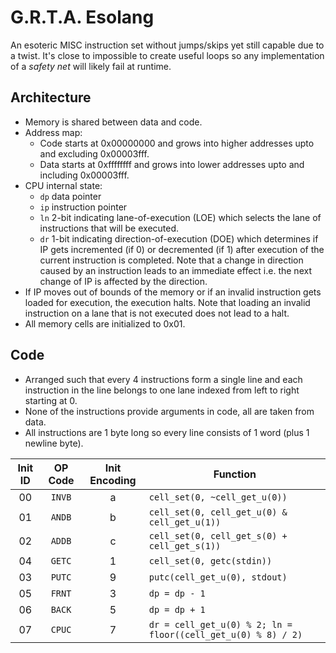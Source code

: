 # G.R.T.A. Esolang
An esoteric MISC instruction set without jumps/skips yet still capable due to a twist. It's close to impossible to create useful loops so any implementation of a *safety net* will likely fail at runtime.

## Architecture
- Memory is shared between data and code.
- Address map:
  - Code starts at 0x00000000 and grows into higher addresses upto and excluding 0x00003fff.
  - Data starts at 0xffffffff and grows into lower addresses upto and including 0x00003fff.
- CPU internal state:
  - `dp` data pointer
  - `ip` instruction pointer
  - `ln` 2-bit indicating lane-of-execution (LOE) which selects the lane of instructions that will be executed.
  - `dr` 1-bit indicating direction-of-execution (DOE) which determines if IP gets incremented (if 0) or decremented (if 1) after execution of the current instruction is completed. Note that a change in direction caused by an instruction leads to an immediate effect i.e. the next change of IP is affected by the direction.
- If IP moves out of bounds of the memory or if an invalid instruction gets loaded for execution, the execution halts. Note that loading an invalid instruction on a lane that is not executed does not lead to a halt.
- All memory cells are initialized to 0x01.

## Code
- Arranged such that every 4 instructions form a single line and each instruction in the line belongs to one lane indexed from left to right starting at 0.
- None of the instructions provide arguments in code, all are taken from data.
- All instructions are 1 byte long so every line consists of 1 word (plus 1 newline byte).

|Init ID |OP Code |Init Encoding  |Function                                                |
|:------:|:------:|:-------------:|--------------------------------------------------------|
|   00   | `INVB` |       a       |`cell_set(0, ~cell_get_u(0))`                           |
|   01   | `ANDB` |       b       |`cell_set(0, cell_get_u(0) & cell_get_u(1))`            |
|   02   | `ADDB` |       c       |`cell_set(0, cell_get_s(0) + cell_get_s(1))`            |
|   04   | `GETC` |       1       |`cell_set(0, getc(stdin))`                              |
|   03   | `PUTC` |       9       |`putc(cell_get_u(0), stdout)`                           |
|   05   | `FRNT` |       3       |`dp = dp - 1`                                           |
|   06   | `BACK` |       5       |`dp = dp + 1`                                           |
|   07   | `CPUC` |       7       |`dr = cell_get_u(0) % 2; ln = floor((cell_get_u(0) % 8) / 2)`|
